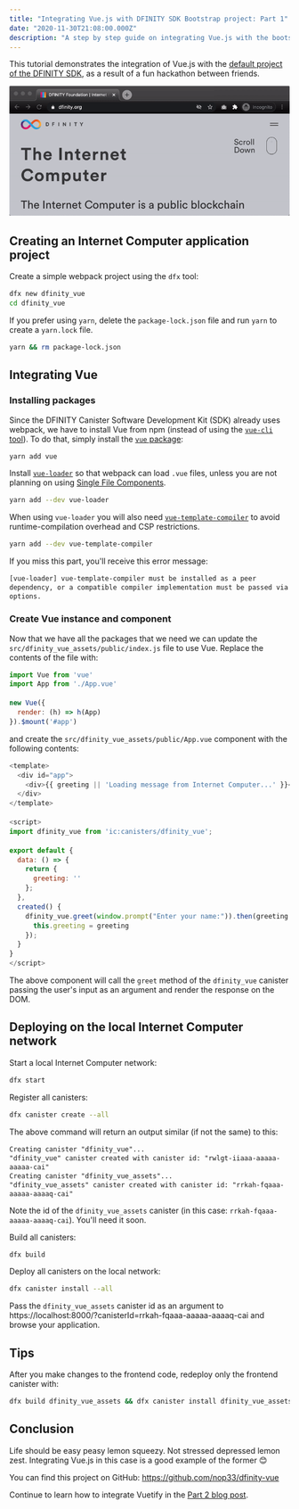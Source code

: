 ```yaml
---
title: "Integrating Vue.js with DFINITY SDK Bootstrap project: Part 1"
date: "2020-11-30T21:08:00.000Z"
description: "A step by step guide on integrating Vue.js with the bootstrap project of the DFINITY SDK."
---
```


This tutorial demonstrates the integration of Vue.js with the [default project of the DFINITY SDK][docs], as a result of a fun hackathon between friends.

![demo](demo-vue-dfinity.gif)

## Creating an Internet Computer application project

Create a simple webpack project using the `dfx` tool:

```bash
dfx new dfinity_vue
cd dfinity_vue
```

If you prefer using `yarn`, delete the `package-lock.json` file and run `yarn` to create a `yarn.lock` file.

```bash
yarn && rm package-lock.json
```

## Integrating Vue

### Installing packages

Since the DFINITY Canister Software Development Kit (SDK) already uses webpack, we have to install Vue from npm (instead of using the [`vue-cli` tool][3]). To do that, simply install the [`vue` package][1]:

```bash
yarn add vue
```

Install [`vue-loader`][2] so that webpack can load `.vue` files, unless you are not planning on using [Single File Components][5].

```bash
yarn add --dev vue-loader
```

When using `vue-loader` you will also need [`vue-template-compiler`][4] to avoid runtime-compilation overhead and CSP restrictions.

```bash
yarn add --dev vue-template-compiler
```

If you miss this part, you'll receive this error message:

```
[vue-loader] vue-template-compiler must be installed as a peer dependency, or a compatible compiler implementation must be passed via options.
```

### Create Vue instance and component

Now that we have all the packages that we need we can update the `src/dfinity_vue_assets/public/index.js` file to use Vue. Replace the contents of the file with:

```js
import Vue from 'vue'
import App from './App.vue'

new Vue({
  render: (h) => h(App)
}).$mount('#app')
```

and create the `src/dfinity_vue_assets/public/App.vue` component with the following contents:

```js
<template>
  <div id="app">
    <div>{{ greeting || 'Loading message from Internet Computer...' }}</div>
  </div>
</template>

<script>
import dfinity_vue from 'ic:canisters/dfinity_vue';

export default {
  data: () => {
    return {
      greeting: ''
    };
  },
  created() {
    dfinity_vue.greet(window.prompt("Enter your name:")).then(greeting => {
      this.greeting = greeting
    });
  }
}
</script>
```

The above component will call the `greet` method of the `dfinity_vue` canister passing the user's input as an argument and render the response on the DOM.

## Deploying on the local Internet Computer network

Start a local Internet Computer network:

```bash
dfx start
```

Register all canisters:

```bash
dfx canister create --all
```

The above command will return an output similar (if not the same) to this:
```
Creating canister "dfinity_vue"...
"dfinity_vue" canister created with canister id: "rwlgt-iiaaa-aaaaa-aaaaa-cai"
Creating canister "dfinity_vue_assets"...
"dfinity_vue_assets" canister created with canister id: "rrkah-fqaaa-aaaaa-aaaaq-cai"
```

Note the id of the `dfinity_vue_assets` canister (in this case: `rrkah-fqaaa-aaaaa-aaaaq-cai`). You'll need it soon.

Build all canisters:

```bash
dfx build
```

Deploy all canisters on the local network:

```bash
dfx canister install --all
```

Pass the `dfinity_vue_assets` canister id as an argument to https://localhost:8000/?canisterId=rrkah-fqaaa-aaaaa-aaaaq-cai and browse your application.

## Tips

After you make changes to the frontend code, redeploy only the frontend canister with:

```bash
dfx build dfinity_vue_assets && dfx canister install dfinity_vue_assets --mode upgrade
```

[1]: https://vuejs.org/v2/guide/installation.html#NPM
[2]: https://vue-loader.vuejs.org/#what-is-vue-loader
[3]: https://github.com/vuejs/vue-cli
[4]: https://www.npmjs.com/package/vue-template-compiler
[5]: https://vuejs.org/v2/guide/single-file-components.html
[docs]: https://sdk.dfinity.org/docs/developers-guide/tutorials/explore-templates.html

## Conclusion

Life should be easy peasy lemon squeezy. Not stressed depressed lemon zest. Integrating Vue.js in this case is a good example of the former 😊

You can find this project on GitHub: https://github.com/nop33/dfinity-vue

Continue to learn how to integrate Vuetify in the [Part 2 blog post](/integrating-vuetify-dfinity-sdk).
